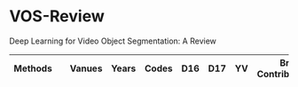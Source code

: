 # VOS-Review
Deep Learning for Video Object Segmentation: A Review

|Methods		|	|Vanues	|Years	|Codes	|D16|D17|YV|Brief Contribution(s)|
|---			|---|---		|---	|---	|---|---|---|---|

